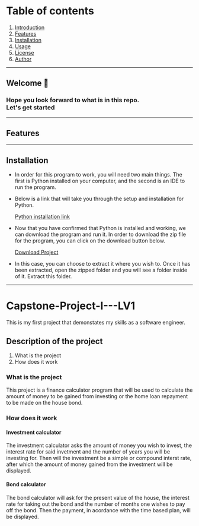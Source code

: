 <a id="toc"></a>
# Table of contents
 1. [Introduction](#introduction)
 2. [Features](#features)
 3. [Installation](#installation)
 4. [Usage](#usage)
 5. [License](#license)
 6. [Author](#author)

---
 
 <a id="introduction"></a>
## Welcome 👋 
### Hope you look forward to what is in this repo. <br>Let's get started

---

<a name="features"></a>
## Features 

---

<a name="installation"></a>
## Installation 
* In order for this program to work, you will need two main things. The first is Python installed on your computer, and the second is an IDE to run the program.
* Below is a link that will take you through the setup and installation for Python.
  
    [Python installation link](https://medium.com/co-learning-lounge/how-to-download-install-python-on-windows-2021-44a707994013)

* Now that you have confirmed that Python is installed and working, we can download the program and run it. In order to download the zip file for the program, you can click on the download button below.

    [Download Project](https://github.com/johnDorman98/finance-tracker/archive/refs/heads/main.zip)

* In this case, you can choose to extract it where you wish to. Once it has been extracted, open the zipped folder and you will see a folder inside of it. Extract this folder.

---

# Capstone-Project-I---LV1
This is my first project that demonstates my skills as a software engineer.

## Description of the project
1. What is the project
2. How does it work

### What is the project
This project is a finance calculator program that will be used to calculate the amount of money to be gained from investing or the home loan repayment to be made on the house bond.

### How does it work
#### Investment calculator

The investment calculator asks the amount of money you wish to invest, the interest rate for said invetment and the number of years you will be investing for.
Then will the investment be a simple or compound interst rate, after which the amount of money gained from the investment will be displayed.

#### Bond calculator
The bond calculator will ask for the present value of the house, the interest rate for taking out the bond and the number of months one wishes to pay off the bond.
Then the payment, in acordance with the time based plan, will be displayed.
